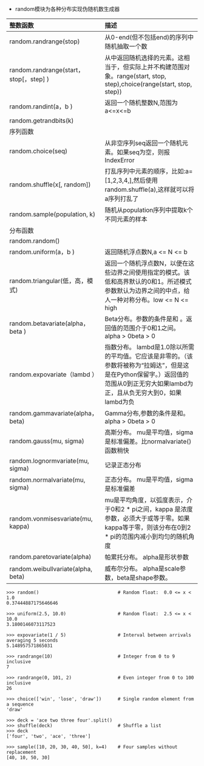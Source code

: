 * random模块为各种分布实现伪随机数生成器

| 整数函数 | 描述 |
| :--- | :--- |
| random.randrange\(stop\) | 从0-end\(但不包括end\)的序列中随机抽取一个数 |
| random.randrange\(start，stop\[，step\] \) | 从中返回随机选择的元素。这相当于，但实际上并不构建范围对象。range\(start, stop, step\),choice\(range\(start, stop, step\)\) |
| random.randint\(a，b \) | 返回一个随机整数N,范围为a&lt;=x&lt;=b |
| random.getrandbits\(k\) |  |
| 序列函数 |  |
| random.choice\(seq\) | 从非空序列seq返回一个随机元素。如果seq为空，则报IndexError |
| random.shuffle\(x\[, random\]\) | 打乱序列中元素的顺序，比如:a=\[1,2,3,4,\],然后使用random.shuffle\(a\),这样就可以将a序列打乱了 |
| random.sample\(population, k\) | 随机从population序列中提取k个不同元素的样本 |
| 分布函数 |  |
| random.random\(\) |  |
| random.uniform\(a，b \) | 返回随机浮点数N,a &lt;= N &lt;= b |
| random.triangular\(低，高，模式\) | 返回一个随机浮点数N，以便在这些边界之间使用指定的模式。该低和高界默认的0和1。所述模式参数默认为边界之间的中点，给人一种对称分布。low &lt;= N &lt;= high |
| random.betavariate\(alpha，beta \) | Beta分布。参数的条件是和 。返回值的范围介于0和1之间。alpha &gt; 0beta &gt; 0 |
| random.expovariate（lambd ） | 指数分布。 lambd是1.0除以所需的平均值。它应该是非零的。（该参数将被称为“拉姆达”，但是这是在Python保留字。）返回值的范围从0到正无穷大如果lambd为正，且从负无穷大到0，如果lambd为负 |
| random.gammavariate\(alpha，beta\) | Gamma分布,参数的条件是和。alpha &gt; 0beta &gt; 0 |
| random.gauss\(mu, sigma\) | 高斯分布。 mu是平均值，sigma是标准偏差。比normalvariate\(\)函数稍快 |
| random.lognormvariate\(mu, sigma\) | 记录正态分布 |
| random.normalvariate\(mu, sigma\) | 正态分布。 mu是平均值，sigma是标准偏差 |
| random.vonmisesvariate\(mu, kappa\) | mu是平均角度，以弧度表示，介于0和2 \* pi之间，kappa 是浓度参数，必须大于或等于零。如果 kappa等于零，则该分布在0到2 \* pi的范围内减小到均匀的随机角度 |
| random.paretovariate\(alpha\) | 帕累托分布。 alpha是形状参数 |
| random.weibullvariate\(alpha, beta\) | 威布尔分布。 alpha是scale参数，beta是shape参数。 |

```
>>> random()                             # Random float:  0.0 <= x < 1.0
0.37444887175646646

>>> uniform(2.5, 10.0)                   # Random float:  2.5 <= x < 10.0
3.1800146073117523

>>> expovariate(1 / 5)                   # Interval between arrivals averaging 5 seconds
5.148957571865031

>>> randrange(10)                        # Integer from 0 to 9 inclusive
7

>>> randrange(0, 101, 2)                 # Even integer from 0 to 100 inclusive
26

>>> choice(['win', 'lose', 'draw'])      # Single random element from a sequence
'draw'

>>> deck = 'ace two three four'.split()
>>> shuffle(deck)                        # Shuffle a list
>>> deck
['four', 'two', 'ace', 'three']

>>> sample([10, 20, 30, 40, 50], k=4)    # Four samples without replacement
[40, 10, 50, 30]
```



